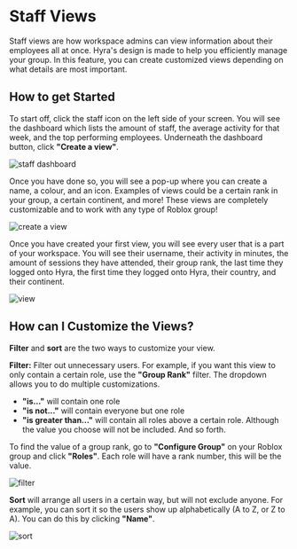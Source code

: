 # Staff Views
Staff views are how workspace admins can view information about their employees all at once. Hyra's design is made to help you efficiently manage your group. In this feature, you can create customized views depending on what details are most important.
## How to get Started
To start off, click the staff icon on the left side of your screen. You will see the dashboard which lists the amount of staff, the average activity for that week, and the top performing employees. Underneath the dashboard button, click **"Create a view"**.

![staff dashboard](/img/staff-dashboard.jpg)

Once you have done so, you will see a pop-up where you can create a name, a colour, and an icon. Examples of views could be a certain rank in your group, a certain continent, and more! These views are completely customizable and to work with any type of Roblox group!

![create a view](/img/create-a-view.jpg)

Once you have created your first view, you will see every user that is a part of your workspace. You will see their username, their activity in minutes, the amount of sessions they have attended, their group rank, the last time they logged onto Hyra, the first time they logged onto Hyra, their country, and their continent.

![view](/img/view.png)

## How can I Customize the Views?
**Filter** and **sort** are the two ways to customize your view. 

**Filter:** Filter out unnecessary users. For example, if you want this view to only contain a certain role, use the **"Group Rank"** filter. The dropdown allows you to do multiple customizations.

- **"is..."** will contain one role
- **"is not..."** will contain everyone but one role
- **"is greater than..."** will contain all roles above a certain role. Although the value you choose will not be included.
And so forth.

To find the value of a group rank, go to **"Configure Group"** on your Roblox group and click **"Roles"**. Each role will have a rank number, this will be the value.

![filter](/img/filter.png)

**Sort** will arrange all users in a certain way, but will not exclude anyone. For example, you can sort it so the users show up alphabetically (A to Z, or Z to A). You can do this by clicking **"Name"**.

![sort](/img/sort.jpg)